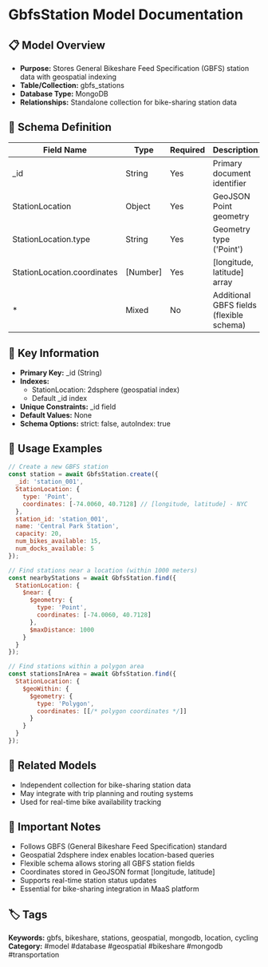 # GbfsStation Model Documentation

## 📋 Model Overview
- **Purpose:** Stores General Bikeshare Feed Specification (GBFS) station data with geospatial indexing
- **Table/Collection:** gbfs_stations
- **Database Type:** MongoDB
- **Relationships:** Standalone collection for bike-sharing station data

## 🔧 Schema Definition
| Field Name | Type | Required | Description |
|------------|------|----------|-------------|
| _id | String | Yes | Primary document identifier |
| StationLocation | Object | Yes | GeoJSON Point geometry |
| StationLocation.type | String | Yes | Geometry type ('Point') |
| StationLocation.coordinates | [Number] | Yes | [longitude, latitude] array |
| * | Mixed | No | Additional GBFS fields (flexible schema) |

## 🔑 Key Information
- **Primary Key:** _id (String)
- **Indexes:** 
  - StationLocation: 2dsphere (geospatial index)
  - Default _id index
- **Unique Constraints:** _id field
- **Default Values:** None
- **Schema Options:** strict: false, autoIndex: true

## 📝 Usage Examples
```javascript
// Create a new GBFS station
const station = await GbfsStation.create({
  _id: 'station_001',
  StationLocation: {
    type: 'Point',
    coordinates: [-74.0060, 40.7128] // [longitude, latitude] - NYC
  },
  station_id: 'station_001',
  name: 'Central Park Station',
  capacity: 20,
  num_bikes_available: 15,
  num_docks_available: 5
});

// Find stations near a location (within 1000 meters)
const nearbyStations = await GbfsStation.find({
  StationLocation: {
    $near: {
      $geometry: {
        type: 'Point',
        coordinates: [-74.0060, 40.7128]
      },
      $maxDistance: 1000
    }
  }
});

// Find stations within a polygon area
const stationsInArea = await GbfsStation.find({
  StationLocation: {
    $geoWithin: {
      $geometry: {
        type: 'Polygon',
        coordinates: [[/* polygon coordinates */]]
      }
    }
  }
});
```

## 🔗 Related Models
- Independent collection for bike-sharing station data
- May integrate with trip planning and routing systems
- Used for real-time bike availability tracking

## 📌 Important Notes
- Follows GBFS (General Bikeshare Feed Specification) standard
- Geospatial 2dsphere index enables location-based queries
- Flexible schema allows storing all GBFS station fields
- Coordinates stored in GeoJSON format [longitude, latitude]
- Supports real-time station status updates
- Essential for bike-sharing integration in MaaS platform

## 🏷️ Tags
**Keywords:** gbfs, bikeshare, stations, geospatial, mongodb, location, cycling
**Category:** #model #database #geospatial #bikeshare #mongodb #transportation